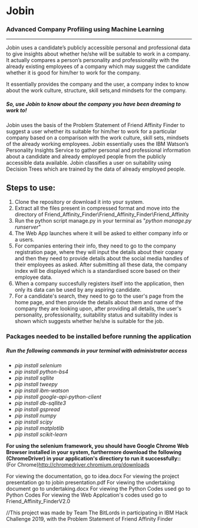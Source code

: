 # Jobin
### Advanced Company Profiling using Machine Learning
______________________________________________________________________________

Jobin uses a candidate’s publicly accessible personal and professional data to give insights about whether he/she will be suitable to work in a company. It actually compares a person’s personality and professionality with the already existing employees of a company which may suggest the candidate whether it is good for him/her to work for the company.


It essentially provides the company and the user, a company index to know about the work culture, structure, skill sets,and mindsets for
the company.

##### So, use Jobin to know about the company you have been dreaming to work to!

Jobin uses the basis of the Problem Statement of Friend Affinity Finder to suggest a user whether its suitable for him/her to work for a particular company based on a comparison with the work culture, skill sets, mindsets of the already working employees.
Jobin essentially uses the IBM Watson’s Personality Insights Service to gather personal and professional information about a candidate and already employed people from the publicly accessible data available. 
Jobin classifies a user on suitability using Decision Trees which are trained by the data of already employed people.


## Steps to use:
1. Clone the repository or download it into your system.
2. Extract all the files present in compressed format and move into the directory of Friend_Affinity_Finder\Friend_Affinity_Finder\Friend_Affinity
3. Run the python script manage.py in your terminal as "*python manage.py runserver*"
4. The Web App launches where it will be asked to either company info or a users.
5. For companies entering their info, they need to go to the company registration page, where they will input the details about their copany and then they need to provide details about the social media handles of their employees as asked. After submitting all these data, the company index will be displayed which is a standardised score based on their employee data.
6. When a company succesfully registers itself into the application, then only its data can be used by any aspiring candidate.
7. For a candidate's search, they need to go to the user's page from the home page, and then provide the details about them and name of the company they are looking upon, after providing all details, the user's personality, professionality, suitability status and suitability index is shown which suggests whether he/she is suitable for the job.


### Packages needed to be installed before running the application
##### Run the following commands in your terminal with administrator access
- *pip install selenium*
- *pip install python-bs4*
- *pip install sqllite*
- *pip install tweepy*
- *pip install ibm-watson*
- *pip install google-api-python-client*
- *pip install db-sqllite3*
- *pip install gspread*
- *pip install numpy*
- *pip install scipy*
- *pip install matplotlib*
- *pip install scikit-learn*

**For using the selenium framework, you should have Google Chrome Web Browser installed in your system, furthermore download the following (ChromeDriver) in your application's directiory to run it successfully::**
(For Chrome)http://chromedriver.chromium.org/downloads


For viewing the documentation, go to idea.docx
For viewing the project presentation go to jobin presentation.pdf
For viewing the undertaking document go to undertaking.docx
For viewing the Python Codes used go to Python Codes
For viewing the Web Applcation's codes used go to Friend_Affinity_FinderV2.0


//This project was made by Team The BitLords in participating in IBM Hack Challenge 2019, with the Problem Statement of Friend Affinity Finder

